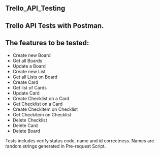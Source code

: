 Trello_API_Testing
------------------------------

Trello API Tests with Postman.
------------------------------

The features to be tested:
------------------------------

- Create new Board
- Get all Boards
- Update a Board
- Create new List
- Get all Lists on Board
- Create Card
- Get list of Cards
- Update Card
- Create Checklist on a Card
- Get Checklist on a Card
- Create Checkitem on Checklist
- Get Checkitem on Checklist
- Delete Checklist
- Delete Card
- Delete Board

Tests includes verify status code, name and id correctness. 
Names are random strings generated in Pre-request Script.
